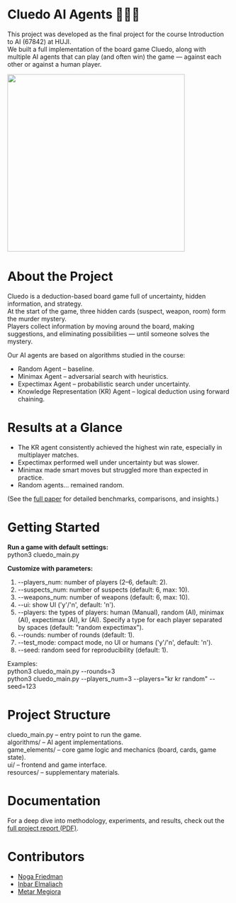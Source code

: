 # Cluedo AI Agents 🎲🕵️‍♀️

This project was developed as the final project for the course Introduction to AI (67842) at HUJI.  
We built a full implementation of the board game Cluedo, along with multiple AI agents that can play (and often win) the game — against each other or against a human player.

<img src="https://github.com/user-attachments/assets/9b8e035e-a997-48d8-b5f3-7d3303ac26fe" width="400">

# About the Project
Cluedo is a deduction-based board game full of uncertainty, hidden information, and strategy.  
At the start of the game, three hidden cards (suspect, weapon, room) form the murder mystery.  
Players collect information by moving around the board, making suggestions, and eliminating possibilities — until someone solves the mystery.  

Our AI agents are based on algorithms studied in the course:
- Random Agent – baseline.
- Minimax Agent – adversarial search with heuristics.
- Expectimax Agent – probabilistic search under uncertainty.
- Knowledge Representation (KR) Agent – logical deduction using forward chaining.

# Results at a Glance
- The KR agent consistently achieved the highest win rate, especially in multiplayer matches.  
- Expectimax performed well under uncertainty but was slower.
- Minimax made smart moves but struggled more than expected in practice.
- Random agents... remained random.

(See the [full paper](https://github.com/user-attachments/files/22604572/67842_Final_project_documentation_-_Cluedo_final.1.pdf) for detailed benchmarks, comparisons, and insights.)

# Getting Started
__Run a game with default settings:__  
python3 cluedo_main.py

__Customize with parameters:__   
1. --players_num: number of players (2–6, default: 2).  
2. --suspects_num: number of suspects (default: 6, max: 10).  
3. --weapons_num: number of weapons (default: 6, max: 10).  
4. --ui: show UI ('y'/'n', default: 'n').  
5. --players: the types of players: human (Manual), random (AI), minimax (AI), expectimax (AI), kr (AI). Specify a type for each player separated by spaces (default: "random expectimax").  
6. --rounds: number of rounds (default: 1).  
7. --test_mode: compact mode, no UI or humans ('y'/'n', default: 'n').  
8. --seed: random seed for reproducibility (default: 1).  

Examples:  
python3 cluedo_main.py --rounds=3  
python3 cluedo_main.py --players_num=3 --players="kr kr random" --seed=123  

# Project Structure
cluedo_main.py – entry point to run the game.  
algorithms/ – AI agent implementations.  
game_elements/ – core game logic and mechanics (board, cards, game state).  
ui/ – frontend and game interface.  
resources/ – supplementary materials.  

# Documentation
For a deep dive into methodology, experiments, and results, check out the [full project report (PDF)](https://github.com/user-attachments/files/22604572/67842_Final_project_documentation_-_Cluedo_final.1.pdf).

# Contributors
- [Noga Friedman](mailto:noga.fri@mail.huji.ac.il)  
- [Inbar Elmaliach](mailto:inbar.elmaliach@mail.huji.ac.il)  
- [Metar Megiora](mailto:metar.megiora@mail.huji.ac.il)
